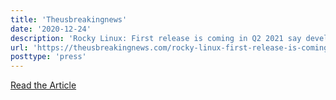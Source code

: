 ```yaml
---
title: 'Theusbreakingnews'
date: '2020-12-24'
description: 'Rocky Linux: First release is coming in Q2 2021 say developers'
url: 'https://theusbreakingnews.com/rocky-linux-first-release-is-coming-in-q2-2021-say-developers/'
posttype: 'press'
---
```

[Read the Article](https://theusbreakingnews.com/rocky-linux-first-release-is-coming-in-q2-2021-say-developers/)